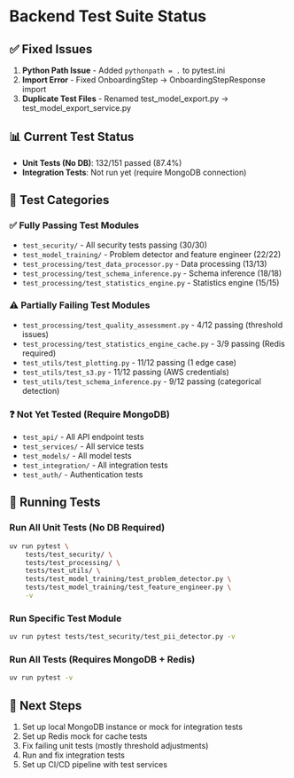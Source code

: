 # Backend Test Suite Status

## ✅ Fixed Issues
1. **Python Path Issue** - Added `pythonpath = .` to pytest.ini
2. **Import Error** - Fixed OnboardingStep → OnboardingStepResponse import
3. **Duplicate Test Files** - Renamed test_model_export.py → test_model_export_service.py

## 📊 Current Test Status
- **Unit Tests (No DB)**: 132/151 passed (87.4%)
- **Integration Tests**: Not run yet (require MongoDB connection)

## 🔧 Test Categories

### ✅ Fully Passing Test Modules
- `test_security/` - All security tests passing (30/30)
- `test_model_training/` - Problem detector and feature engineer (22/22)
- `test_processing/test_data_processor.py` - Data processing (13/13)
- `test_processing/test_schema_inference.py` - Schema inference (18/18)
- `test_processing/test_statistics_engine.py` - Statistics engine (15/15)

### ⚠️ Partially Failing Test Modules
- `test_processing/test_quality_assessment.py` - 4/12 passing (threshold issues)
- `test_processing/test_statistics_engine_cache.py` - 3/9 passing (Redis required)
- `test_utils/test_plotting.py` - 11/12 passing (1 edge case)
- `test_utils/test_s3.py` - 11/12 passing (AWS credentials)
- `test_utils/test_schema_inference.py` - 9/12 passing (categorical detection)

### ❓ Not Yet Tested (Require MongoDB)
- `test_api/` - All API endpoint tests
- `test_services/` - All service tests
- `test_models/` - All model tests
- `test_integration/` - All integration tests
- `test_auth/` - Authentication tests

## 🚀 Running Tests

### Run All Unit Tests (No DB Required)
```bash
uv run pytest \
    tests/test_security/ \
    tests/test_processing/ \
    tests/test_utils/ \
    tests/test_model_training/test_problem_detector.py \
    tests/test_model_training/test_feature_engineer.py \
    -v
```

### Run Specific Test Module
```bash
uv run pytest tests/test_security/test_pii_detector.py -v
```

### Run All Tests (Requires MongoDB + Redis)
```bash
uv run pytest -v
```

## 📝 Next Steps
1. Set up local MongoDB instance or mock for integration tests
2. Set up Redis mock for cache tests
3. Fix failing unit tests (mostly threshold adjustments)
4. Run and fix integration tests
5. Set up CI/CD pipeline with test services